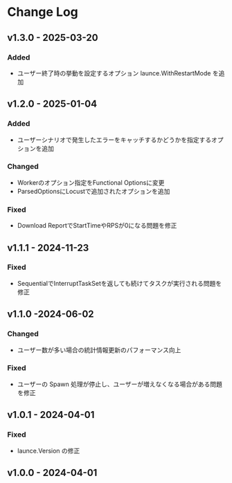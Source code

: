 # Change Log

## v1.3.0 - 2025-03-20

### Added

- ユーザー終了時の挙動を設定するオプション launce.WithRestartMode を追加


## v1.2.0 - 2025-01-04

### Added

- ユーザーシナリオで発生したエラーをキャッチするかどうかを指定するオプションを追加

### Changed

- Workerのオプション指定をFunctional Optionsに変更
- ParsedOptionsにLocustで追加されたオプションを追加

### Fixed

- Download ReportでStartTimeやRPSが0になる問題を修正


## v1.1.1 - 2024-11-23

### Fixed

- SequentialでInterruptTaskSetを返しても続けてタスクが実行される問題を修正


## v1.1.0 -2024-06-02

### Changed

- ユーザー数が多い場合の統計情報更新のパフォーマンス向上

### Fixed

- ユーザーの Spawn 処理が停止し、ユーザーが増えなくなる場合がある問題を修正


## v1.0.1 - 2024-04-01

### Fixed

- launce.Version の修正


## v1.0.0 - 2024-04-01
